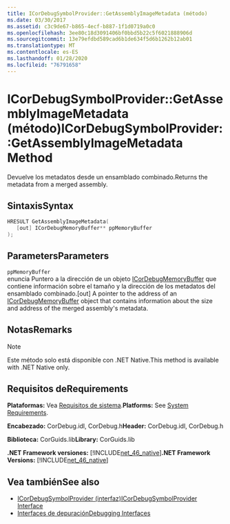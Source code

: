 ```yaml
---
title: ICorDebugSymbolProvider::GetAssemblyImageMetadata (método)
ms.date: 03/30/2017
ms.assetid: c3c9de67-b865-4ecf-b887-1f1d0719a0c0
ms.openlocfilehash: 3ee80c18d3091406bf0bbd5b22c5f6021888906d
ms.sourcegitcommit: 13e79efdbd589cad6b1de634f5d6b1262b12ab01
ms.translationtype: MT
ms.contentlocale: es-ES
ms.lasthandoff: 01/28/2020
ms.locfileid: "76791658"
---
```

# <a name="icordebugsymbolprovidergetassemblyimagemetadata-method"></a><span data-ttu-id="4d6ad-102">ICorDebugSymbolProvider::GetAssemblyImageMetadata (método)</span><span class="sxs-lookup"><span data-stu-id="4d6ad-102">ICorDebugSymbolProvider::GetAssemblyImageMetadata Method</span></span>
<span data-ttu-id="4d6ad-103">Devuelve los metadatos desde un ensamblado combinado.</span><span class="sxs-lookup"><span data-stu-id="4d6ad-103">Returns the metadata from a merged assembly.</span></span>  
  
## <a name="syntax"></a><span data-ttu-id="4d6ad-104">Sintaxis</span><span class="sxs-lookup"><span data-stu-id="4d6ad-104">Syntax</span></span>  
  
```cpp  
HRESULT GetAssemblyImageMetadata(  
   [out] ICorDebugMemoryBuffer** ppMemoryBuffer  
);  
```  
  
## <a name="parameters"></a><span data-ttu-id="4d6ad-105">Parameters</span><span class="sxs-lookup"><span data-stu-id="4d6ad-105">Parameters</span></span>  
 `ppMemoryBuffer`  
 <span data-ttu-id="4d6ad-106">enuncia Puntero a la dirección de un objeto [ICorDebugMemoryBuffer](icordebugmemorybuffer-interface.md) que contiene información sobre el tamaño y la dirección de los metadatos del ensamblado combinado.</span><span class="sxs-lookup"><span data-stu-id="4d6ad-106">[out] A pointer to the address of an [ICorDebugMemoryBuffer](icordebugmemorybuffer-interface.md) object that contains information about the size and address of the merged assembly's metadata.</span></span>  
  
## <a name="remarks"></a><span data-ttu-id="4d6ad-107">Notas</span><span class="sxs-lookup"><span data-stu-id="4d6ad-107">Remarks</span></span>  
  
> [!NOTE]
> <span data-ttu-id="4d6ad-108">Este método solo está disponible con .NET Native.</span><span class="sxs-lookup"><span data-stu-id="4d6ad-108">This method is available with .NET Native only.</span></span>  
  
## <a name="requirements"></a><span data-ttu-id="4d6ad-109">Requisitos de</span><span class="sxs-lookup"><span data-stu-id="4d6ad-109">Requirements</span></span>  
 <span data-ttu-id="4d6ad-110">**Plataformas:** Vea [Requisitos de sistema](../../../../docs/framework/get-started/system-requirements.md).</span><span class="sxs-lookup"><span data-stu-id="4d6ad-110">**Platforms:** See [System Requirements](../../../../docs/framework/get-started/system-requirements.md).</span></span>  
  
 <span data-ttu-id="4d6ad-111">**Encabezado:** CorDebug.idl, CorDebug.h</span><span class="sxs-lookup"><span data-stu-id="4d6ad-111">**Header:** CorDebug.idl, CorDebug.h</span></span>  
  
 <span data-ttu-id="4d6ad-112">**Biblioteca:** CorGuids.lib</span><span class="sxs-lookup"><span data-stu-id="4d6ad-112">**Library:** CorGuids.lib</span></span>  
  
 <span data-ttu-id="4d6ad-113">**.NET Framework versiones:** [!INCLUDE[net_46_native](../../../../includes/net-46-native-md.md)]</span><span class="sxs-lookup"><span data-stu-id="4d6ad-113">**.NET Framework Versions:** [!INCLUDE[net_46_native](../../../../includes/net-46-native-md.md)]</span></span>  
  
## <a name="see-also"></a><span data-ttu-id="4d6ad-114">Vea también</span><span class="sxs-lookup"><span data-stu-id="4d6ad-114">See also</span></span>

- [<span data-ttu-id="4d6ad-115">ICorDebugSymbolProvider (interfaz)</span><span class="sxs-lookup"><span data-stu-id="4d6ad-115">ICorDebugSymbolProvider Interface</span></span>](icordebugsymbolprovider-interface.md)
- [<span data-ttu-id="4d6ad-116">Interfaces de depuración</span><span class="sxs-lookup"><span data-stu-id="4d6ad-116">Debugging Interfaces</span></span>](debugging-interfaces.md)
